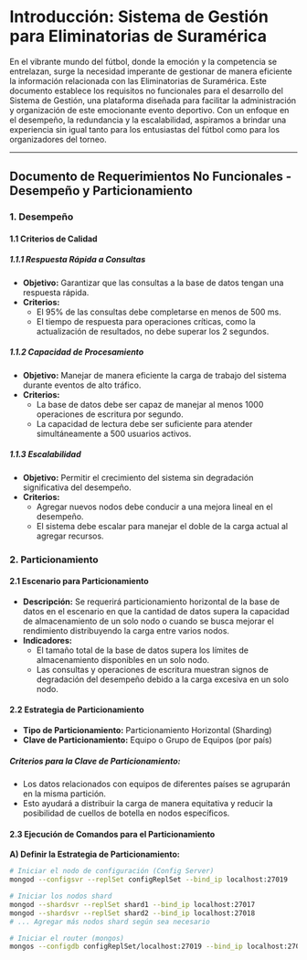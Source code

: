 # Introducción: Sistema de Gestión para Eliminatorias de Suramérica

En el vibrante mundo del fútbol, donde la emoción y la competencia se entrelazan, surge la necesidad imperante de gestionar de manera eficiente la información relacionada con las Eliminatorias de Suramérica. Este documento establece los requisitos no funcionales para el desarrollo del Sistema de Gestión, una plataforma diseñada para facilitar la administración y organización de este emocionante evento deportivo. Con un enfoque en el desempeño, la redundancia y la escalabilidad, aspiramos a brindar una experiencia sin igual tanto para los entusiastas del fútbol como para los organizadores del torneo.

---

## Documento de Requerimientos No Funcionales - Desempeño y Particionamiento

### 1. Desempeño

#### 1.1 Criterios de Calidad

##### 1.1.1 Respuesta Rápida a Consultas

- **Objetivo:** Garantizar que las consultas a la base de datos tengan una respuesta rápida.
- **Criterios:**
  - El 95% de las consultas debe completarse en menos de 500 ms.
  - El tiempo de respuesta para operaciones críticas, como la actualización de resultados, no debe superar los 2 segundos.

##### 1.1.2 Capacidad de Procesamiento

- **Objetivo:** Manejar de manera eficiente la carga de trabajo del sistema durante eventos de alto tráfico.
- **Criterios:**
  - La base de datos debe ser capaz de manejar al menos 1000 operaciones de escritura por segundo.
  - La capacidad de lectura debe ser suficiente para atender simultáneamente a 500 usuarios activos.

##### 1.1.3 Escalabilidad

- **Objetivo:** Permitir el crecimiento del sistema sin degradación significativa del desempeño.
- **Criterios:**
  - Agregar nuevos nodos debe conducir a una mejora lineal en el desempeño.
  - El sistema debe escalar para manejar el doble de la carga actual al agregar recursos.

### 2. Particionamiento

#### 2.1 Escenario para Particionamiento

- **Descripción:** Se requerirá particionamiento horizontal de la base de datos en el escenario en que la cantidad de datos supera la capacidad de almacenamiento de un solo nodo o cuando se busca mejorar el rendimiento distribuyendo la carga entre varios nodos.
- **Indicadores:**
  - El tamaño total de la base de datos supera los límites de almacenamiento disponibles en un solo nodo.
  - Las consultas y operaciones de escritura muestran signos de degradación del desempeño debido a la carga excesiva en un solo nodo.

#### 2.2 Estrategia de Particionamiento

- **Tipo de Particionamiento:** Particionamiento Horizontal (Sharding)
- **Clave de Particionamiento:** Equipo o Grupo de Equipos (por país)

##### Criterios para la Clave de Particionamiento:

- Los datos relacionados con equipos de diferentes países se agruparán en la misma partición.
- Esto ayudará a distribuir la carga de manera equitativa y reducir la posibilidad de cuellos de botella en nodos específicos.

#### 2.3 Ejecución de Comandos para el Particionamiento

**A) Definir la Estrategia de Particionamiento:**

```bash
# Iniciar el nodo de configuración (Config Server)
mongod --configsvr --replSet configReplSet --bind_ip localhost:27019

# Iniciar los nodos shard
mongod --shardsvr --replSet shard1 --bind_ip localhost:27017
mongod --shardsvr --replSet shard2 --bind_ip localhost:27018
# ... Agregar más nodos shard según sea necesario

# Iniciar el router (mongos)
mongos --configdb configReplSet/localhost:27019 --bind_ip localhost:27020
